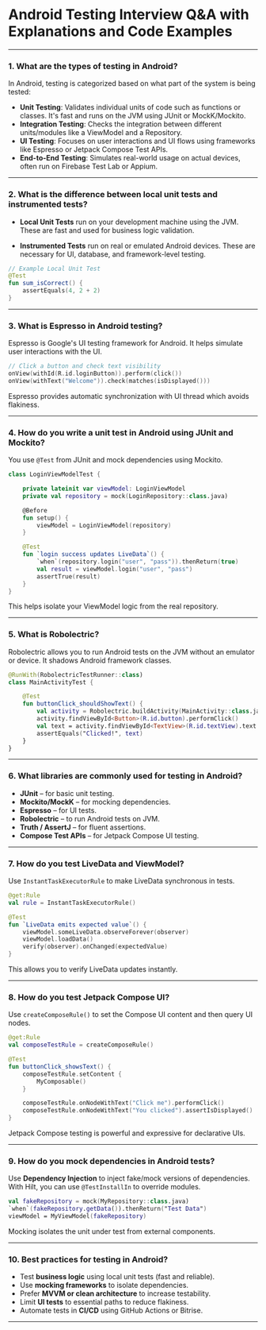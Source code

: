 # Android Testing Interview Q&A with Explanations and Code Examples

---

### 1. **What are the types of testing in Android?**

In Android, testing is categorized based on what part of the system is being tested:

- **Unit Testing**: Validates individual units of code such as functions or classes. It's fast and runs on the JVM using JUnit or MockK/Mockito.
- **Integration Testing**: Checks the integration between different units/modules like a ViewModel and a Repository.
- **UI Testing**: Focuses on user interactions and UI flows using frameworks like Espresso or Jetpack Compose Test APIs.
- **End-to-End Testing**: Simulates real-world usage on actual devices, often run on Firebase Test Lab or Appium.

---

### 2. **What is the difference between local unit tests and instrumented tests?**

- **Local Unit Tests** run on your development machine using the JVM. These are fast and used for business logic validation.

- **Instrumented Tests** run on real or emulated Android devices. These are necessary for UI, database, and framework-level testing.

```kotlin
// Example Local Unit Test
@Test
fun sum_isCorrect() {
    assertEquals(4, 2 + 2)
}
```

---

### 3. **What is Espresso in Android testing?**

Espresso is Google's UI testing framework for Android. It helps simulate user interactions with the UI.

```kotlin
// Click a button and check text visibility
onView(withId(R.id.loginButton)).perform(click())
onView(withText("Welcome")).check(matches(isDisplayed()))
```

Espresso provides automatic synchronization with UI thread which avoids flakiness.

---

### 4. **How do you write a unit test in Android using JUnit and Mockito?**

You use `@Test` from JUnit and mock dependencies using Mockito.

```kotlin
class LoginViewModelTest {

    private lateinit var viewModel: LoginViewModel
    private val repository = mock(LoginRepository::class.java)

    @Before
    fun setup() {
        viewModel = LoginViewModel(repository)
    }

    @Test
    fun `login success updates LiveData`() {
        `when`(repository.login("user", "pass")).thenReturn(true)
        val result = viewModel.login("user", "pass")
        assertTrue(result)
    }
}
```

This helps isolate your ViewModel logic from the real repository.

---

### 5. **What is Robolectric?**

Robolectric allows you to run Android tests on the JVM without an emulator or device. It shadows Android framework classes.

```kotlin
@RunWith(RobolectricTestRunner::class)
class MainActivityTest {

    @Test
    fun buttonClick_shouldShowText() {
        val activity = Robolectric.buildActivity(MainActivity::class.java).setup().get()
        activity.findViewById<Button>(R.id.button).performClick()
        val text = activity.findViewById<TextView>(R.id.textView).text
        assertEquals("Clicked!", text)
    }
}
```

---

### 6. **What libraries are commonly used for testing in Android?**

- **JUnit** – for basic unit testing.
- **Mockito/MockK** – for mocking dependencies.
- **Espresso** – for UI tests.
- **Robolectric** – to run Android tests on JVM.
- **Truth / AssertJ** – for fluent assertions.
- **Compose Test APIs** – for Jetpack Compose UI testing.

---

### 7. **How do you test LiveData and ViewModel?**

Use `InstantTaskExecutorRule` to make LiveData synchronous in tests.

```kotlin
@get:Rule
val rule = InstantTaskExecutorRule()

@Test
fun `LiveData emits expected value`() {
    viewModel.someLiveData.observeForever(observer)
    viewModel.loadData()
    verify(observer).onChanged(expectedValue)
}
```

This allows you to verify LiveData updates instantly.

---

### 8. **How do you test Jetpack Compose UI?**

Use `createComposeRule()` to set the Compose UI content and then query UI nodes.

```kotlin
@get:Rule
val composeTestRule = createComposeRule()

@Test
fun buttonClick_showsText() {
    composeTestRule.setContent {
        MyComposable()
    }

    composeTestRule.onNodeWithText("Click me").performClick()
    composeTestRule.onNodeWithText("You clicked").assertIsDisplayed()
}
```

Jetpack Compose testing is powerful and expressive for declarative UIs.

---

### 9. **How do you mock dependencies in Android tests?**

Use **Dependency Injection** to inject fake/mock versions of dependencies. With Hilt, you can use `@TestInstallIn` to override modules.

```kotlin
val fakeRepository = mock(MyRepository::class.java)
`when`(fakeRepository.getData()).thenReturn("Test Data")
viewModel = MyViewModel(fakeRepository)
```

Mocking isolates the unit under test from external components.

---

### 10. **Best practices for testing in Android?**

- Test **business logic** using local unit tests (fast and reliable).
- Use **mocking frameworks** to isolate dependencies.
- Prefer **MVVM or clean architecture** to increase testability.
- Limit **UI tests** to essential paths to reduce flakiness.
- Automate tests in **CI/CD** using GitHub Actions or Bitrise.

---